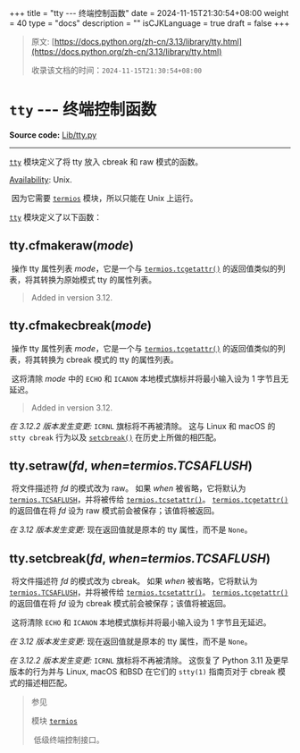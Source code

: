 +++
title = "tty --- 终端控制函数"
date = 2024-11-15T21:30:54+08:00
weight = 40
type = "docs"
description = ""
isCJKLanguage = true
draft = false
+++

> 原文: [https://docs.python.org/zh-cn/3.13/library/tty.html](https://docs.python.org/zh-cn/3.13/library/tty.html)
>
> 收录该文档的时间：`2024-11-15T21:30:54+08:00`

# `tty` --- 终端控制函数

**Source code:** [Lib/tty.py](https://github.com/python/cpython/tree/3.13/Lib/tty.py)

------

[`tty`](https://docs.python.org/zh-cn/3.13/library/tty.html#module-tty) 模块定义了将 tty 放入 cbreak 和 raw 模式的函数。

[Availability](https://docs.python.org/zh-cn/3.13/library/intro.html#availability): Unix.

​	因为它需要 [`termios`](https://docs.python.org/zh-cn/3.13/library/termios.html#module-termios) 模块，所以只能在 Unix 上运行。

[`tty`](https://docs.python.org/zh-cn/3.13/library/tty.html#module-tty) 模块定义了以下函数：

## tty.**cfmakeraw**(*mode*)

​	操作 tty 属性列表 *mode*，它是一个与 [`termios.tcgetattr()`](https://docs.python.org/zh-cn/3.13/library/termios.html#termios.tcgetattr) 的返回值类似的列表，将其转换为原始模式 tty 的属性列表。

> Added in version 3.12.
>

## tty.**cfmakecbreak**(*mode*)

​	操作 tty 属性列表 *mode*，它是一个与 [`termios.tcgetattr()`](https://docs.python.org/zh-cn/3.13/library/termios.html#termios.tcgetattr) 的返回值类似的列表，将其转换为 cbreak 模式的 tty 的属性列表。

​	这将清除 *mode* 中的 `ECHO` 和 `ICANON` 本地模式旗标并将最小输入设为 1 字节且无延迟。

> Added in version 3.12.
>

*在 3.12.2 版本发生变更:* `ICRNL` 旗标将不再被清除。 这与 Linux 和 macOS 的 `stty cbreak` 行为以及 [`setcbreak()`](https://docs.python.org/zh-cn/3.13/library/tty.html#tty.setcbreak) 在历史上所做的相匹配。

## tty.**setraw**(*fd*, *when=termios.TCSAFLUSH*)

​	将文件描述符 *fd* 的模式改为 raw。 如果 *when* 被省略，它将默认为 [`termios.TCSAFLUSH`](https://docs.python.org/zh-cn/3.13/library/termios.html#termios.TCSAFLUSH)，并将被传给 [`termios.tcsetattr()`](https://docs.python.org/zh-cn/3.13/library/termios.html#termios.tcsetattr)。 [`termios.tcgetattr()`](https://docs.python.org/zh-cn/3.13/library/termios.html#termios.tcgetattr) 的返回值在将 *fd* 设为 raw 模式前会被保存；该值将被返回。

*在 3.12 版本发生变更:* 现在返回值就是原本的 tty 属性，而不是 `None`。

## tty.**setcbreak**(*fd*, *when=termios.TCSAFLUSH*)

​	将文件描述符 *fd* 的模式改为 cbreak。 如果 *when* 被省略，它将默认为 [`termios.TCSAFLUSH`](https://docs.python.org/zh-cn/3.13/library/termios.html#termios.TCSAFLUSH)，并将被传给 [`termios.tcsetattr()`](https://docs.python.org/zh-cn/3.13/library/termios.html#termios.tcsetattr)。 [`termios.tcgetattr()`](https://docs.python.org/zh-cn/3.13/library/termios.html#termios.tcgetattr) 的返回值在将 *fd* 设为 cbreak 模式前会被保存；该值将被返回。

​	这将清除 `ECHO` 和 `ICANON` 本地模式旗标并将最小输入设为 1 字节且无延迟。

*在 3.12 版本发生变更:* 现在返回值就是原本的 tty 属性，而不是 `None`。

*在 3.12.2 版本发生变更:* `ICRNL` 旗标将不再被清除。 这恢复了 Python 3.11 及更早版本的行为并与 Linux, macOS 和BSD 在它们的 `stty(1)` 指南页对于 cbreak 模式的描述相匹配。

> 参见
>
> 模块 [`termios`](https://docs.python.org/zh-cn/3.13/library/termios.html#module-termios)
>
> ​	低级终端控制接口。
